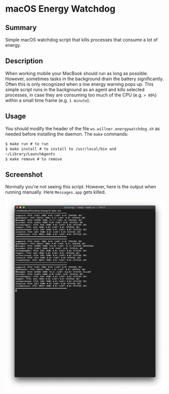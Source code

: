 # macOS Energy Watchdog

## Summary

Simple macOS watchdog script that kills processes that consume a lot of energy.

## Description

When working mobile your MacBook should run as long as possible. However, sometimes tasks in the background drain the battery significantly. Often this is only recognized when a low energy warning pops up. This simple script runs in the background as an agent and kills selected processes, in case they are consuming too much of the CPU (e.g. ```> 80%```) within a small time frame (e.g. ```1 minute```).

## Usage

You should modify the header of the file ```ws.willner.energywatchdog.sh``` as needed before installing the daemon. The ```make``` commands:

```
$ make run # to run
$ make install # to install to /usr/local/bin and ~/Library/LaunchAgents
$ make remove # to remove
```

## Screenshot

Normally you're not seeing this script. However, here is the output when running manually. Here ```Messages.app``` gets killed.

![Screenshot](img/screenshot.png "Screenshot")

